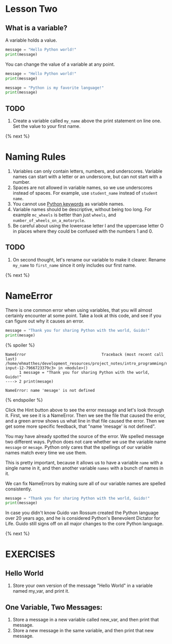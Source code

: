 # Lesson Two

## What is a variable?

A variable holds a value.
```python
message = "Hello Python world!"
print(message)
```
You can change the value of a variable at any point.
```python
message = "Hello Python world!"
print(message)

message = "Python is my favorite language!"
print(message)
```

## TODO

1. Create a variable called `my_name` above the print statement on line one. Set the value to your first name.

{% next %}

# Naming Rules

1. Variables can only contain letters, numbers, and underscores. Variable names can start with a letter or an underscore, but can not start with a number.
2. Spaces are not allowed in variable names, so we use underscores instead of spaces. For example, use `student_name` instead of `student name`.
3. You cannot use [Python keywords](https://docs.python.org/2.5/ref/keywords.html) as variable names.
4. Variable names should be descriptive, without being too long. For example `mc_wheels` is better than just `wheels`, and `number_of_wheels_on_a_motorycle`.
5. Be careful about using the lowercase letter l and the uppercase letter O in places where they could be confused with the numbers 1 and 0.

## TODO

1. On second thought, let's rename our variable to make it clearer. Rename `my_name` to `first_name` since it only includes our first name.

{% next %}

# NameError

There is one common error when using variables, that you will almost certainly encounter at some point. Take a look at this code, and see if you can figure out why it causes an error.
```python
message = "Thank you for sharing Python with the world, Guido!"
print(mesage)
```
{% spoiler %}
```
NameError                                 Traceback (most recent call last)
/home/ehmatthes/development_resources/project_notes/intro_programming/notebooks/<ipython-input-12-7966723379c3> in <module>()
      1 message = "Thank you for sharing Python with the world, Guido!"
----> 2 print(mesage)

NameError: name 'mesage' is not defined
```
{% endspoiler %}

Click the Hint button above to see the error message and let's look through it. First, we see it is a NameError. Then we see the file that caused the error, and a green arrow shows us what line in that file caused the error. Then we get some more specific feedback, that "name 'mesage' is not defined".

You may have already spotted the source of the error. We spelled message two different ways. Python does not care whether we use the variable name `message` or `mesage`. Python only cares that the spellings of our variable names match every time we use them.

This is pretty important, because it allows us to have a variable `name` with a single name in it, and then another variable `names` with a bunch of names in it.

We can fix NameErrors by making sure all of our variable names are spelled consistently.
```python
message = "Thank you for sharing Python with the world, Guido!"
print(message)
```
In case you didn't know Guido van Rossum created the Python language over 20 years ago, and he is considered Python's Benevolent Dictator for Life. Guido still signs off on all major changes to the core Python language.

{% next %}

# EXERCISES

## Hello World
1. Store your own version of the message "Hello World" in a variable named my_var, and print it.

## One Variable, Two Messages:
1. Store a message in a new variable called new_var, and then print that message.
2. Store a new message in the same variable, and then print that new message.
